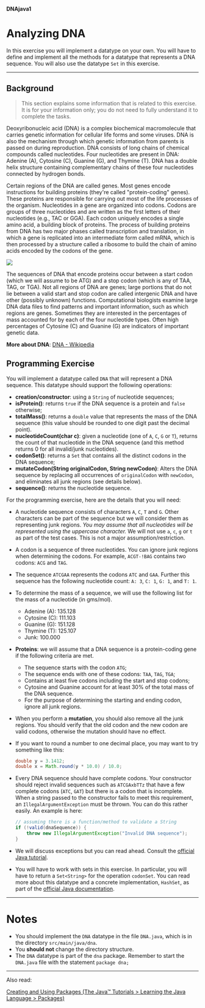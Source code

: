 **DNAjava1**

# Analyzing DNA

In this exercise you will implement a datatype on your own. You will have to define and implement all the methods for a datatype that represents a DNA sequence. You will also use the datatype `Set` in this exercise.

---

## Background

> This section explains some information that is related to this exercise. It is for your information only; you do not need to fully understand it to complete the tasks.

Deoxyribonucleic acid (DNA) is a complex biochemical macromolecule that carries genetic information for cellular life forms and some viruses. DNA is also the mechanism through which genetic information from parents is passed on during reproduction. DNA consists of long chains of chemical compounds called nucleotides. Four nucleotides are present in DNA: Adenine (A), Cytosine (C), Guanine (G), and Thymine (T). DNA has a double helix structure containing complementary chains of these four nucleotides connected by hydrogen bonds.

Certain regions of the DNA are called genes. Most genes encode instructions for building proteins (they're called "protein-coding" genes). These proteins are responsible for carrying out most of the life processes of the organism. Nucleotides in a gene are organized into codons. Codons are groups of three nucleotides and are written as the first letters of their nucleotides (e.g., TAC or GGA). Each codon uniquely encodes a single amino acid, a building block of proteins. The process of building proteins from DNA has two major phases called transcription and translation, in which a gene is replicated into an intermediate form called mRNA, which is then processed by a structure called a ribosome to build the chain of amino acids encoded by the codons of the gene.

![](https://burningscience.files.wordpress.com/2015/11/17a1b5260dab989482b381f54b43ac1c-400x300x1.png?w=663)

The sequences of DNA that encode proteins occur between a start codon (which we will assume to be ATG) and a stop codon (which is any of TAA, TAG, or TGA). Not all regions of DNA are genes; large portions that do not lie between a valid start and stop codon are called intergenic DNA and have other (possibly unknown) functions. Computational biologists examine large DNA data files to find patterns and important information, such as which regions are genes. Sometimes they are interested in the percentages of mass accounted for by each of the four nucleotide types. Often high percentages of Cytosine (C) and Guanine (G) are indicators of important genetic data.

**More about DNA**: [DNA - Wikipedia](https://en.wikipedia.org/wiki/DNA)

## Programming Exercise

You will implement a datatype called `DNA` that will represent a DNA sequence. This datatype should support the following operations:

- **creation/constructor**: using a `String` of nucleotide sequences;
- **isProtein()**: returns `true` if the DNA sequence is a protein and `false` otherwise;
- **totalMass()**: returns a `double` value that represents the mass of the DNA sequence (this value should be rounded to one digit past the decimal point).
- **nucleotideCount(char c)**: given a nucleotide (one of `A`, `C`, `G` or `T`), returns the count of that nucleotide in the DNA sequence (and this method returns 0 for all invalid/junk nucleotides).
- **codonSet()**: returns a `Set` that contains all the distinct codons in the DNA sequence;
- **mutateCodon(String originalCodon, String newCodon)**: Alters the DNA sequence by replacing all occurrences of `originalCodon` with `newCodon`, and eliminates all junk regions (see details below).
- **sequence()**: returns the nucleotide sequence.

For the programming exercise, here are the details that you will need:

- A nucleotide sequence consists of characters `A`, `C`, `T` and `G`. Other characters can be part of the sequence but we will consider them as representing junk regions. *You may assume that all nucleotides will be represented using the uppercase character.* We will not use `a`, `c`, `g` or `t` as part of the test cases. This is not a major assumption/restriction.
- A codon is a sequence of three nucleotides. You can ignore junk regions when determining the codons. For example, `ACGT-!BAG` contains two codons: `ACG` and `TAG`.
- The sequence `ATCGAA` represents the codons `ATC` and `GAA`. Further this sequence has the following nucleotide count: `A: 3`, `C: 1`, `G: 1`, and `T: 1`.
- To determine the mass of a sequence, we will use the following list for the mass of a nucleotide (in gms/mol).
    - Adenine (A): 135.128
    - Cytosine (C): 111.103
    - Guanine (G): 151.128
    - Thymine (T): 125.107
    - Junk: 100.000
- **Proteins**: we will assume that a DNA sequence is a protein-coding gene if the following criteria are met.
    - The sequence starts with the codon `ATG`;
    - The sequence ends with one of these codons: `TAA`, `TAG`, `TGA`;
    - Contains at least five codons including the start and stop codons;
    - Cytosine and Guanine account for at least 30% of the total mass of the DNA sequence.
    - For the purpose of determining the starting and ending codon, ignore all junk regions.
- When you perform a **mutation**, you should also remove all the junk regions. You should verify that the old codon and the new codon are valid codons, otherwise the mutation should have no effect.
- If you want to round a number to one decimal place, you may want to try something like this:

    ```java
    double y = 3.1412;
    double x = Math.round(y * 10.0) / 10.0;
    ```

- Every DNA sequence should have complete codons. Your constructor should reject invalid sequences such as `ATCGAxbTTz` that have a few complete codons (`ATC`, `GAT`) but there is a codon that is incomplete. When a string passed to the constructor fails to meet this requirement, an `IllegalArgumentException` must be thrown. You can do this rather easily. An example is here:

    ```java
    // assuming there is a function/method to validate a String
    if (!valid(dnaSequence)) {
    	throw new IllegalArgumentException("Invalid DNA sequence");
    }
    ```

- We will discuss exceptions but you can read ahead. Consult the [official Java tutorial](https://docs.oracle.com/javase/tutorial/essential/exceptions/index.html).
- You will have to work with sets in this exercise. In particular, you will have to return a `Set<String>` for the operation `codonSet`. You can read more about this datatype and a concrete implementation, `HashSet`, as part of the [official Java documentation](https://docs.oracle.com/javase/8/docs/api/java/util/HashSet.html).

---

# Notes

- You should implement the `DNA` datatype in the file `DNA.java`, which is in the directory `src/main/java/dna`.
- You **should not** change the directory structure.
- The `DNA` datatype is part of the `dna` package. Remember to start the `DNA.java` file with the statement `package dna;`

---

Also read:

[Creating and Using Packages (The Java™ Tutorials > Learning the Java Language > Packages)](https://docs.oracle.com/javase/tutorial/java/package/packages.html)
